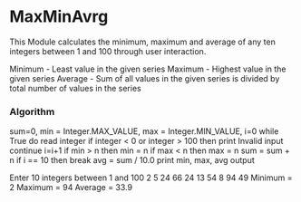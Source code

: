 # MaxMinAvrg

This Module calculates the minimum, maximum and average of any ten integers between 1 and 100 through user interaction.

Minimum - Least value in the given series
Maximum - Highest value in the given series
Average - Sum of all values in the given series is divided by total number of values in the series
### Algorithm

sum=0, min = Integer.MAX_VALUE, max = Integer.MIN_VALUE, i=0
while True do
  read integer 
 if integer < 0 or integer > 100 then 
  print Invalid input 
  continue 
  i=i+1 
  if min > n then 
  min = n 
  if max < n then 
  max = n 
  sum = sum + n 
  if i == 10 then 
  break 
avg = sum / 10.0
print min, max, avg
output

Enter 10 integers between 1 and 100
2
5
24
66
24
13
54
8
94
49
Minimum = 2
Maximum = 94
Average = 33.9

